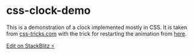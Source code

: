 # css-clock-demo

This is a demonstration of a clock implemented mostly in CSS. It is taken from [css-tricks.com](https://css-tricks.com/creating-a-clock-with-the-new-css-sin-and-cos-trigonometry-functions/) with the trick for restarting the animation from [here](https://stackoverflow.com/questions/6268508/restart-animation-in-css3-any-better-way-than-removing-the-element).

[Edit on StackBlitz ⚡️](https://stackblitz.com/edit/css-clock-demo)